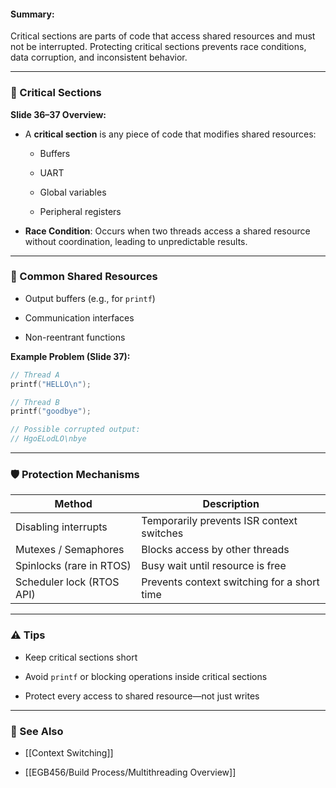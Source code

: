 #### Summary:

Critical sections are parts of code that access shared resources and must not be interrupted. Protecting critical sections prevents race conditions, data corruption, and inconsistent behavior.

---

### 🔐 Critical Sections

**Slide 36–37 Overview:**

- A **critical section** is any piece of code that modifies shared resources:
    
    - Buffers
        
    - UART
        
    - Global variables
        
    - Peripheral registers
        
- **Race Condition**: Occurs when two threads access a shared resource without coordination, leading to unpredictable results.
    

---

### 🧱 Common Shared Resources

- Output buffers (e.g., for `printf`)
    
- Communication interfaces
    
- Non-reentrant functions
    

**Example Problem (Slide 37):**

```c
// Thread A
printf("HELLO\n");

// Thread B
printf("goodbye");

// Possible corrupted output:
// HgoELodLO\nbye
```

---

### 🛡️ Protection Mechanisms

|Method|Description|
|---|---|
|Disabling interrupts|Temporarily prevents ISR context switches|
|Mutexes / Semaphores|Blocks access by other threads|
|Spinlocks (rare in RTOS)|Busy wait until resource is free|
|Scheduler lock (RTOS API)|Prevents context switching for a short time|

---

### ⚠️ Tips

- Keep critical sections short
    
- Avoid `printf` or blocking operations inside critical sections
    
- Protect every access to shared resource—not just writes
    

---

### 🔗 See Also

- [[Context Switching]]
    
- [[EGB456/Build Process/Multithreading Overview]]
